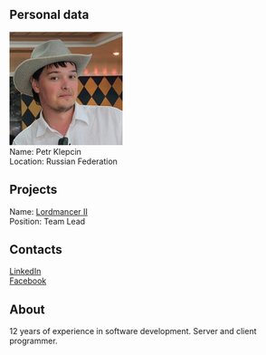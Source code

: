 ## Personal data
![petr klepcin photo](photo/petr_klepcin.jpg)  
Name:   Petr Klepcin  
Location:  Russian Federation    
## Projects 
Name: [Lordmancer II](../projects/lordmancer_II.md)  
Position: Team Lead     
## Contacts
[LinkedIn](https://www.linkedin.com/in/pklepcin/)     
[Facebook](https://www.facebook.com/peter.klepcin)
## About
12 years of experience in software development. Server and client programmer.
